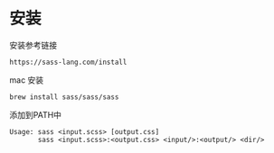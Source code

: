# 安装

安装参考链接

```纯文本
https://sass-lang.com/install
```

mac 安装

```纯文本
brew install sass/sass/sass
```

添加到PATH中

```纯文本
Usage: sass <input.scss> [output.css]
       sass <input.scss>:<output.css> <input/>:<output/> <dir/>
```
